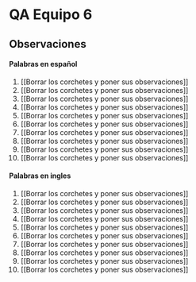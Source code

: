 # QA Equipo 6
## Observaciones
#### Palabras en español
1. [[Borrar los corchetes y poner sus observaciones]]
2. [[Borrar los corchetes y poner sus observaciones]]
3. [[Borrar los corchetes y poner sus observaciones]]
4. [[Borrar los corchetes y poner sus observaciones]]
5. [[Borrar los corchetes y poner sus observaciones]]
6. [[Borrar los corchetes y poner sus observaciones]]
7. [[Borrar los corchetes y poner sus observaciones]]
8. [[Borrar los corchetes y poner sus observaciones]]
9. [[Borrar los corchetes y poner sus observaciones]]
10. [[Borrar los corchetes y poner sus observaciones]]
#### Palabras en ingles
1. [[Borrar los corchetes y poner sus observaciones]]
2. [[Borrar los corchetes y poner sus observaciones]]
3. [[Borrar los corchetes y poner sus observaciones]]
4. [[Borrar los corchetes y poner sus observaciones]]
5. [[Borrar los corchetes y poner sus observaciones]]
6. [[Borrar los corchetes y poner sus observaciones]]
7. [[Borrar los corchetes y poner sus observaciones]]
8. [[Borrar los corchetes y poner sus observaciones]]
9. [[Borrar los corchetes y poner sus observaciones]]
10. [[Borrar los corchetes y poner sus observaciones]]
